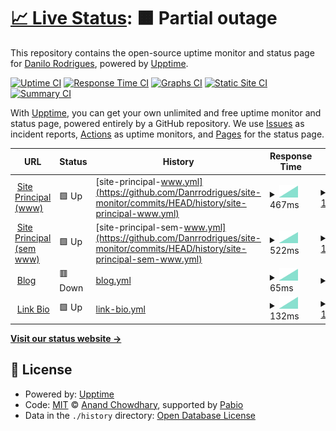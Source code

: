 # [📈 Live Status](https://Danrrodrigues.github.io/site-monitor): <!--live status--> **🟧 Partial outage**

This repository contains the open-source uptime monitor and status page for [Danilo Rodrigues](https://Danrrodrigues.github.io/site-monitor), powered by [Upptime](https://github.com/upptime/upptime).

[![Uptime CI](https://github.com/Danrrodrigues/site-monitor/workflows/Uptime%20CI/badge.svg)](https://github.com/Danrrodrigues/site-monitor/actions?query=workflow%3A%22Uptime+CI%22)
[![Response Time CI](https://github.com/Danrrodrigues/site-monitor/workflows/Response%20Time%20CI/badge.svg)](https://github.com/Danrrodrigues/site-monitor/actions?query=workflow%3A%22Response+Time+CI%22)
[![Graphs CI](https://github.com/Danrrodrigues/site-monitor/workflows/Graphs%20CI/badge.svg)](https://github.com/Danrrodrigues/site-monitor/actions?query=workflow%3A%22Graphs+CI%22)
[![Static Site CI](https://github.com/Danrrodrigues/site-monitor/workflows/Static%20Site%20CI/badge.svg)](https://github.com/Danrrodrigues/site-monitor/actions?query=workflow%3A%22Static+Site+CI%22)
[![Summary CI](https://github.com/Danrrodrigues/site-monitor/workflows/Summary%20CI/badge.svg)](https://github.com/Danrrodrigues/site-monitor/actions?query=workflow%3A%22Summary+CI%22)

With [Upptime](https://upptime.js.org), you can get your own unlimited and free uptime monitor and status page, powered entirely by a GitHub repository. We use [Issues](https://github.com/Danrrodrigues/site-monitor/issues) as incident reports, [Actions](https://github.com/Danrrodrigues/site-monitor/actions) as uptime monitors, and [Pages](https://Danrrodrigues.github.io/site-monitor) for the status page.

<!--start: status pages-->
<!-- This summary is generated by Upptime (https://github.com/upptime/upptime) -->
<!-- Do not edit this manually, your changes will be overwritten -->
<!-- prettier-ignore -->
| URL | Status | History | Response Time | Uptime |
| --- | ------ | ------- | ------------- | ------ |
| <img alt="" src="https://icons.duckduckgo.com/ip3/www.angelicaandrade.com.br.ico" height="13"> [Site Principal (www)](https://www.angelicaandrade.com.br) | 🟩 Up | [site-principal-www.yml](https://github.com/Danrrodrigues/site-monitor/commits/HEAD/history/site-principal-www.yml) | <details><summary><img alt="Response time graph" src="./graphs/site-principal-www/response-time-week.png" height="20"> 467ms</summary><br><a href="https://Danrrodrigues.github.io/site-monitor/history/site-principal-www"><img alt="Response time 467" src="https://img.shields.io/endpoint?url=https%3A%2F%2Fraw.githubusercontent.com%2FDanrrodrigues%2Fsite-monitor%2FHEAD%2Fapi%2Fsite-principal-www%2Fresponse-time.json"></a><br><a href="https://Danrrodrigues.github.io/site-monitor/history/site-principal-www"><img alt="24-hour response time 467" src="https://img.shields.io/endpoint?url=https%3A%2F%2Fraw.githubusercontent.com%2FDanrrodrigues%2Fsite-monitor%2FHEAD%2Fapi%2Fsite-principal-www%2Fresponse-time-day.json"></a><br><a href="https://Danrrodrigues.github.io/site-monitor/history/site-principal-www"><img alt="7-day response time 467" src="https://img.shields.io/endpoint?url=https%3A%2F%2Fraw.githubusercontent.com%2FDanrrodrigues%2Fsite-monitor%2FHEAD%2Fapi%2Fsite-principal-www%2Fresponse-time-week.json"></a><br><a href="https://Danrrodrigues.github.io/site-monitor/history/site-principal-www"><img alt="30-day response time 467" src="https://img.shields.io/endpoint?url=https%3A%2F%2Fraw.githubusercontent.com%2FDanrrodrigues%2Fsite-monitor%2FHEAD%2Fapi%2Fsite-principal-www%2Fresponse-time-month.json"></a><br><a href="https://Danrrodrigues.github.io/site-monitor/history/site-principal-www"><img alt="1-year response time 467" src="https://img.shields.io/endpoint?url=https%3A%2F%2Fraw.githubusercontent.com%2FDanrrodrigues%2Fsite-monitor%2FHEAD%2Fapi%2Fsite-principal-www%2Fresponse-time-year.json"></a></details> | <details><summary><a href="https://Danrrodrigues.github.io/site-monitor/history/site-principal-www">100.00%</a></summary><a href="https://Danrrodrigues.github.io/site-monitor/history/site-principal-www"><img alt="All-time uptime 100.00%" src="https://img.shields.io/endpoint?url=https%3A%2F%2Fraw.githubusercontent.com%2FDanrrodrigues%2Fsite-monitor%2FHEAD%2Fapi%2Fsite-principal-www%2Fuptime.json"></a><br><a href="https://Danrrodrigues.github.io/site-monitor/history/site-principal-www"><img alt="24-hour uptime 100.00%" src="https://img.shields.io/endpoint?url=https%3A%2F%2Fraw.githubusercontent.com%2FDanrrodrigues%2Fsite-monitor%2FHEAD%2Fapi%2Fsite-principal-www%2Fuptime-day.json"></a><br><a href="https://Danrrodrigues.github.io/site-monitor/history/site-principal-www"><img alt="7-day uptime 100.00%" src="https://img.shields.io/endpoint?url=https%3A%2F%2Fraw.githubusercontent.com%2FDanrrodrigues%2Fsite-monitor%2FHEAD%2Fapi%2Fsite-principal-www%2Fuptime-week.json"></a><br><a href="https://Danrrodrigues.github.io/site-monitor/history/site-principal-www"><img alt="30-day uptime 100.00%" src="https://img.shields.io/endpoint?url=https%3A%2F%2Fraw.githubusercontent.com%2FDanrrodrigues%2Fsite-monitor%2FHEAD%2Fapi%2Fsite-principal-www%2Fuptime-month.json"></a><br><a href="https://Danrrodrigues.github.io/site-monitor/history/site-principal-www"><img alt="1-year uptime 100.00%" src="https://img.shields.io/endpoint?url=https%3A%2F%2Fraw.githubusercontent.com%2FDanrrodrigues%2Fsite-monitor%2FHEAD%2Fapi%2Fsite-principal-www%2Fuptime-year.json"></a></details>
| <img alt="" src="https://icons.duckduckgo.com/ip3/angelicaandrade.com.br.ico" height="13"> [Site Principal (sem www)](https://angelicaandrade.com.br) | 🟩 Up | [site-principal-sem-www.yml](https://github.com/Danrrodrigues/site-monitor/commits/HEAD/history/site-principal-sem-www.yml) | <details><summary><img alt="Response time graph" src="./graphs/site-principal-sem-www/response-time-week.png" height="20"> 522ms</summary><br><a href="https://Danrrodrigues.github.io/site-monitor/history/site-principal-sem-www"><img alt="Response time 522" src="https://img.shields.io/endpoint?url=https%3A%2F%2Fraw.githubusercontent.com%2FDanrrodrigues%2Fsite-monitor%2FHEAD%2Fapi%2Fsite-principal-sem-www%2Fresponse-time.json"></a><br><a href="https://Danrrodrigues.github.io/site-monitor/history/site-principal-sem-www"><img alt="24-hour response time 522" src="https://img.shields.io/endpoint?url=https%3A%2F%2Fraw.githubusercontent.com%2FDanrrodrigues%2Fsite-monitor%2FHEAD%2Fapi%2Fsite-principal-sem-www%2Fresponse-time-day.json"></a><br><a href="https://Danrrodrigues.github.io/site-monitor/history/site-principal-sem-www"><img alt="7-day response time 522" src="https://img.shields.io/endpoint?url=https%3A%2F%2Fraw.githubusercontent.com%2FDanrrodrigues%2Fsite-monitor%2FHEAD%2Fapi%2Fsite-principal-sem-www%2Fresponse-time-week.json"></a><br><a href="https://Danrrodrigues.github.io/site-monitor/history/site-principal-sem-www"><img alt="30-day response time 522" src="https://img.shields.io/endpoint?url=https%3A%2F%2Fraw.githubusercontent.com%2FDanrrodrigues%2Fsite-monitor%2FHEAD%2Fapi%2Fsite-principal-sem-www%2Fresponse-time-month.json"></a><br><a href="https://Danrrodrigues.github.io/site-monitor/history/site-principal-sem-www"><img alt="1-year response time 522" src="https://img.shields.io/endpoint?url=https%3A%2F%2Fraw.githubusercontent.com%2FDanrrodrigues%2Fsite-monitor%2FHEAD%2Fapi%2Fsite-principal-sem-www%2Fresponse-time-year.json"></a></details> | <details><summary><a href="https://Danrrodrigues.github.io/site-monitor/history/site-principal-sem-www">100.00%</a></summary><a href="https://Danrrodrigues.github.io/site-monitor/history/site-principal-sem-www"><img alt="All-time uptime 100.00%" src="https://img.shields.io/endpoint?url=https%3A%2F%2Fraw.githubusercontent.com%2FDanrrodrigues%2Fsite-monitor%2FHEAD%2Fapi%2Fsite-principal-sem-www%2Fuptime.json"></a><br><a href="https://Danrrodrigues.github.io/site-monitor/history/site-principal-sem-www"><img alt="24-hour uptime 100.00%" src="https://img.shields.io/endpoint?url=https%3A%2F%2Fraw.githubusercontent.com%2FDanrrodrigues%2Fsite-monitor%2FHEAD%2Fapi%2Fsite-principal-sem-www%2Fuptime-day.json"></a><br><a href="https://Danrrodrigues.github.io/site-monitor/history/site-principal-sem-www"><img alt="7-day uptime 100.00%" src="https://img.shields.io/endpoint?url=https%3A%2F%2Fraw.githubusercontent.com%2FDanrrodrigues%2Fsite-monitor%2FHEAD%2Fapi%2Fsite-principal-sem-www%2Fuptime-week.json"></a><br><a href="https://Danrrodrigues.github.io/site-monitor/history/site-principal-sem-www"><img alt="30-day uptime 100.00%" src="https://img.shields.io/endpoint?url=https%3A%2F%2Fraw.githubusercontent.com%2FDanrrodrigues%2Fsite-monitor%2FHEAD%2Fapi%2Fsite-principal-sem-www%2Fuptime-month.json"></a><br><a href="https://Danrrodrigues.github.io/site-monitor/history/site-principal-sem-www"><img alt="1-year uptime 100.00%" src="https://img.shields.io/endpoint?url=https%3A%2F%2Fraw.githubusercontent.com%2FDanrrodrigues%2Fsite-monitor%2FHEAD%2Fapi%2Fsite-principal-sem-www%2Fuptime-year.json"></a></details>
| <img alt="" src="https://icons.duckduckgo.com/ip3/www.angelicaandrade.com.br.ico" height="13"> [Blog](https://www.angelicaandrade.com.br/blog) | 🟥 Down | [blog.yml](https://github.com/Danrrodrigues/site-monitor/commits/HEAD/history/blog.yml) | <details><summary><img alt="Response time graph" src="./graphs/blog/response-time-week.png" height="20"> 65ms</summary><br><a href="https://Danrrodrigues.github.io/site-monitor/history/blog"><img alt="Response time 65" src="https://img.shields.io/endpoint?url=https%3A%2F%2Fraw.githubusercontent.com%2FDanrrodrigues%2Fsite-monitor%2FHEAD%2Fapi%2Fblog%2Fresponse-time.json"></a><br><a href="https://Danrrodrigues.github.io/site-monitor/history/blog"><img alt="24-hour response time 65" src="https://img.shields.io/endpoint?url=https%3A%2F%2Fraw.githubusercontent.com%2FDanrrodrigues%2Fsite-monitor%2FHEAD%2Fapi%2Fblog%2Fresponse-time-day.json"></a><br><a href="https://Danrrodrigues.github.io/site-monitor/history/blog"><img alt="7-day response time 65" src="https://img.shields.io/endpoint?url=https%3A%2F%2Fraw.githubusercontent.com%2FDanrrodrigues%2Fsite-monitor%2FHEAD%2Fapi%2Fblog%2Fresponse-time-week.json"></a><br><a href="https://Danrrodrigues.github.io/site-monitor/history/blog"><img alt="30-day response time 65" src="https://img.shields.io/endpoint?url=https%3A%2F%2Fraw.githubusercontent.com%2FDanrrodrigues%2Fsite-monitor%2FHEAD%2Fapi%2Fblog%2Fresponse-time-month.json"></a><br><a href="https://Danrrodrigues.github.io/site-monitor/history/blog"><img alt="1-year response time 65" src="https://img.shields.io/endpoint?url=https%3A%2F%2Fraw.githubusercontent.com%2FDanrrodrigues%2Fsite-monitor%2FHEAD%2Fapi%2Fblog%2Fresponse-time-year.json"></a></details> | <details><summary><a href="https://Danrrodrigues.github.io/site-monitor/history/blog">6.07%</a></summary><a href="https://Danrrodrigues.github.io/site-monitor/history/blog"><img alt="All-time uptime 6.07%" src="https://img.shields.io/endpoint?url=https%3A%2F%2Fraw.githubusercontent.com%2FDanrrodrigues%2Fsite-monitor%2FHEAD%2Fapi%2Fblog%2Fuptime.json"></a><br><a href="https://Danrrodrigues.github.io/site-monitor/history/blog"><img alt="24-hour uptime 6.07%" src="https://img.shields.io/endpoint?url=https%3A%2F%2Fraw.githubusercontent.com%2FDanrrodrigues%2Fsite-monitor%2FHEAD%2Fapi%2Fblog%2Fuptime-day.json"></a><br><a href="https://Danrrodrigues.github.io/site-monitor/history/blog"><img alt="7-day uptime 6.07%" src="https://img.shields.io/endpoint?url=https%3A%2F%2Fraw.githubusercontent.com%2FDanrrodrigues%2Fsite-monitor%2FHEAD%2Fapi%2Fblog%2Fuptime-week.json"></a><br><a href="https://Danrrodrigues.github.io/site-monitor/history/blog"><img alt="30-day uptime 6.07%" src="https://img.shields.io/endpoint?url=https%3A%2F%2Fraw.githubusercontent.com%2FDanrrodrigues%2Fsite-monitor%2FHEAD%2Fapi%2Fblog%2Fuptime-month.json"></a><br><a href="https://Danrrodrigues.github.io/site-monitor/history/blog"><img alt="1-year uptime 6.07%" src="https://img.shields.io/endpoint?url=https%3A%2F%2Fraw.githubusercontent.com%2FDanrrodrigues%2Fsite-monitor%2FHEAD%2Fapi%2Fblog%2Fuptime-year.json"></a></details>
| <img alt="" src="https://icons.duckduckgo.com/ip3/www.angelicaandrade.com.br.ico" height="13"> [Link Bio](https://www.angelicaandrade.com.br/link-bio) | 🟩 Up | [link-bio.yml](https://github.com/Danrrodrigues/site-monitor/commits/HEAD/history/link-bio.yml) | <details><summary><img alt="Response time graph" src="./graphs/link-bio/response-time-week.png" height="20"> 132ms</summary><br><a href="https://Danrrodrigues.github.io/site-monitor/history/link-bio"><img alt="Response time 132" src="https://img.shields.io/endpoint?url=https%3A%2F%2Fraw.githubusercontent.com%2FDanrrodrigues%2Fsite-monitor%2FHEAD%2Fapi%2Flink-bio%2Fresponse-time.json"></a><br><a href="https://Danrrodrigues.github.io/site-monitor/history/link-bio"><img alt="24-hour response time 132" src="https://img.shields.io/endpoint?url=https%3A%2F%2Fraw.githubusercontent.com%2FDanrrodrigues%2Fsite-monitor%2FHEAD%2Fapi%2Flink-bio%2Fresponse-time-day.json"></a><br><a href="https://Danrrodrigues.github.io/site-monitor/history/link-bio"><img alt="7-day response time 132" src="https://img.shields.io/endpoint?url=https%3A%2F%2Fraw.githubusercontent.com%2FDanrrodrigues%2Fsite-monitor%2FHEAD%2Fapi%2Flink-bio%2Fresponse-time-week.json"></a><br><a href="https://Danrrodrigues.github.io/site-monitor/history/link-bio"><img alt="30-day response time 132" src="https://img.shields.io/endpoint?url=https%3A%2F%2Fraw.githubusercontent.com%2FDanrrodrigues%2Fsite-monitor%2FHEAD%2Fapi%2Flink-bio%2Fresponse-time-month.json"></a><br><a href="https://Danrrodrigues.github.io/site-monitor/history/link-bio"><img alt="1-year response time 132" src="https://img.shields.io/endpoint?url=https%3A%2F%2Fraw.githubusercontent.com%2FDanrrodrigues%2Fsite-monitor%2FHEAD%2Fapi%2Flink-bio%2Fresponse-time-year.json"></a></details> | <details><summary><a href="https://Danrrodrigues.github.io/site-monitor/history/link-bio">100.00%</a></summary><a href="https://Danrrodrigues.github.io/site-monitor/history/link-bio"><img alt="All-time uptime 100.00%" src="https://img.shields.io/endpoint?url=https%3A%2F%2Fraw.githubusercontent.com%2FDanrrodrigues%2Fsite-monitor%2FHEAD%2Fapi%2Flink-bio%2Fuptime.json"></a><br><a href="https://Danrrodrigues.github.io/site-monitor/history/link-bio"><img alt="24-hour uptime 100.00%" src="https://img.shields.io/endpoint?url=https%3A%2F%2Fraw.githubusercontent.com%2FDanrrodrigues%2Fsite-monitor%2FHEAD%2Fapi%2Flink-bio%2Fuptime-day.json"></a><br><a href="https://Danrrodrigues.github.io/site-monitor/history/link-bio"><img alt="7-day uptime 100.00%" src="https://img.shields.io/endpoint?url=https%3A%2F%2Fraw.githubusercontent.com%2FDanrrodrigues%2Fsite-monitor%2FHEAD%2Fapi%2Flink-bio%2Fuptime-week.json"></a><br><a href="https://Danrrodrigues.github.io/site-monitor/history/link-bio"><img alt="30-day uptime 100.00%" src="https://img.shields.io/endpoint?url=https%3A%2F%2Fraw.githubusercontent.com%2FDanrrodrigues%2Fsite-monitor%2FHEAD%2Fapi%2Flink-bio%2Fuptime-month.json"></a><br><a href="https://Danrrodrigues.github.io/site-monitor/history/link-bio"><img alt="1-year uptime 100.00%" src="https://img.shields.io/endpoint?url=https%3A%2F%2Fraw.githubusercontent.com%2FDanrrodrigues%2Fsite-monitor%2FHEAD%2Fapi%2Flink-bio%2Fuptime-year.json"></a></details>

<!--end: status pages-->

[**Visit our status website →**](https://Danrrodrigues.github.io/site-monitor)

## 📄 License

- Powered by: [Upptime](https://github.com/upptime/upptime)
- Code: [MIT](./LICENSE) © [Anand Chowdhary](https://anandchowdhary.com), supported by [Pabio](https://pabio.com)
- Data in the `./history` directory: [Open Database License](https://opendatacommons.org/licenses/odbl/1-0/)
